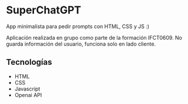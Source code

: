 # SuperChatGPT

App minimalista para pedir prompts con HTML, CSS y JS :)

Aplicación realizada en grupo como parte de la formación IFCT0609. No guarda información del usuario, funciona solo en lado cliente.

## Tecnologías

- HTML
- CSS
- Javascript
- Openai API